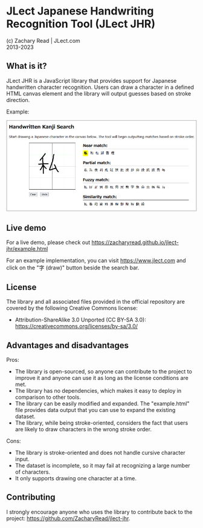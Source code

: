# JLect Japanese Handwriting Recognition Tool (JLect JHR)

(c) Zachary Read | JLect.com  
2013-2023

## What is it?

JLect JHR is a JavaScript library that provides support for Japanese handwritten character recognition. Users can draw a character in a defined HTML canvas element and the library will output guesses based on stroke direction.

Example:

![Example of Japanese Handwriting Recognition Tool](jhr-example.png?raw=true "Example of Japanese Handwriting Recognition Tool")

## Live demo

For a live demo, please check out https://zacharyread.github.io/jlect-jhr/example.html

For an example implementation, you can visit https://www.jlect.com and click on the "字 (draw)" button beside the search bar.

## License

The library and all associated files provided in the official repository are covered by the following Creative Commons license:
* Attribution-ShareAlike 3.0 Unported (CC BY-SA 3.0): https://creativecommons.org/licenses/by-sa/3.0/

## Advantages and disadvantages

Pros:

* The library is open-sourced, so anyone can contribute to the project to improve it and anyone can use it as long as the license conditions are met.
* The library has no dependencies, which makes it easy to deploy in comparison to other tools.
* The library can be easily modified and expanded. The "example.html" file provides data output that you can use to expand the existing dataset.
* The library, while being stroke-oriented, considers the fact that users are likely to draw characters in the wrong stroke order.

Cons:

* The library is stroke-oriented and does not handle cursive character input.
* The dataset is incomplete, so it may fail at recognizing a large number of characters.
* It only supports drawing one character at a time.

## Contributing

I strongly encourage anyone who uses the library to contribute back to the project: https://github.com/ZacharyRead/jlect-jhr.
